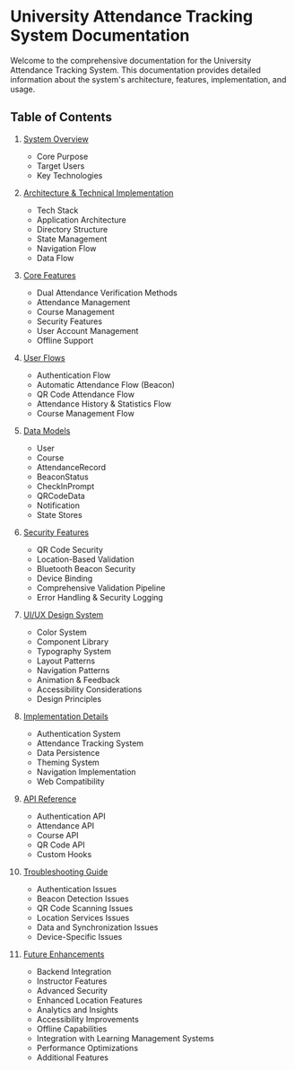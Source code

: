 # University Attendance Tracking System Documentation

Welcome to the comprehensive documentation for the University Attendance Tracking System. This documentation provides detailed information about the system's architecture, features, implementation, and usage.

## Table of Contents

1. [System Overview](./system-overview.md)
   - Core Purpose
   - Target Users
   - Key Technologies

2. [Architecture & Technical Implementation](./architecture.md)
   - Tech Stack
   - Application Architecture
   - Directory Structure
   - State Management
   - Navigation Flow
   - Data Flow

3. [Core Features](./core-features.md)
   - Dual Attendance Verification Methods
   - Attendance Management
   - Course Management
   - Security Features
   - User Account Management
   - Offline Support

4. [User Flows](./user-flows.md)
   - Authentication Flow
   - Automatic Attendance Flow (Beacon)
   - QR Code Attendance Flow
   - Attendance History & Statistics Flow
   - Course Management Flow

5. [Data Models](./data-models.md)
   - User
   - Course
   - AttendanceRecord
   - BeaconStatus
   - CheckInPrompt
   - QRCodeData
   - Notification
   - State Stores

6. [Security Features](./security-features.md)
   - QR Code Security
   - Location-Based Validation
   - Bluetooth Beacon Security
   - Device Binding
   - Comprehensive Validation Pipeline
   - Error Handling & Security Logging

7. [UI/UX Design System](./ui-ux-design.md)
   - Color System
   - Component Library
   - Typography System
   - Layout Patterns
   - Navigation Patterns
   - Animation & Feedback
   - Accessibility Considerations
   - Design Principles

8. [Implementation Details](./implementation-details.md)
   - Authentication System
   - Attendance Tracking System
   - Data Persistence
   - Theming System
   - Navigation Implementation
   - Web Compatibility

9. [API Reference](./api-reference.md)
   - Authentication API
   - Attendance API
   - Course API
   - QR Code API
   - Custom Hooks

10. [Troubleshooting Guide](./troubleshooting.md)
    - Authentication Issues
    - Beacon Detection Issues
    - QR Code Scanning Issues
    - Location Services Issues
    - Data and Synchronization Issues
    - Device-Specific Issues

11. [Future Enhancements](./future-enhancements.md)
    - Backend Integration
    - Instructor Features
    - Advanced Security
    - Enhanced Location Features
    - Analytics and Insights
    - Accessibility Improvements
    - Offline Capabilities
    - Integration with Learning Management Systems
    - Performance Optimizations
    - Additional Features